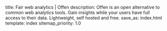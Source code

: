 title: Fair web analytics | Offen
description: Offen is an open alternative to common web analytics tools. Gain insights while your users have full access to their data. Lightweight, self hosted and free.
save_as: index.html
template: index
sitemap_priority: 1.0
